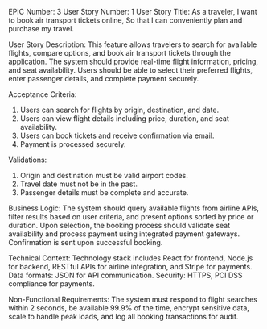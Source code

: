 EPIC Number: 3
User Story Number: 1
User Story Title: As a traveler, I want to book air transport tickets online, So that I can conveniently plan and purchase my travel.

User Story Description: This feature allows travelers to search for available flights, compare options, and book air transport tickets through the application. The system should provide real-time flight information, pricing, and seat availability. Users should be able to select their preferred flights, enter passenger details, and complete payment securely.

Acceptance Criteria:
1. Users can search for flights by origin, destination, and date.
2. Users can view flight details including price, duration, and seat availability.
3. Users can book tickets and receive confirmation via email.
4. Payment is processed securely.

Validations:
1. Origin and destination must be valid airport codes.
2. Travel date must not be in the past.
3. Passenger details must be complete and accurate.

Business Logic: The system should query available flights from airline APIs, filter results based on user criteria, and present options sorted by price or duration. Upon selection, the booking process should validate seat availability and process payment using integrated payment gateways. Confirmation is sent upon successful booking.

Technical Context: Technology stack includes React for frontend, Node.js for backend, RESTful APIs for airline integration, and Stripe for payments. Data formats: JSON for API communication. Security: HTTPS, PCI DSS compliance for payments.

Non-Functional Requirements: The system must respond to flight searches within 2 seconds, be available 99.9% of the time, encrypt sensitive data, scale to handle peak loads, and log all booking transactions for audit.